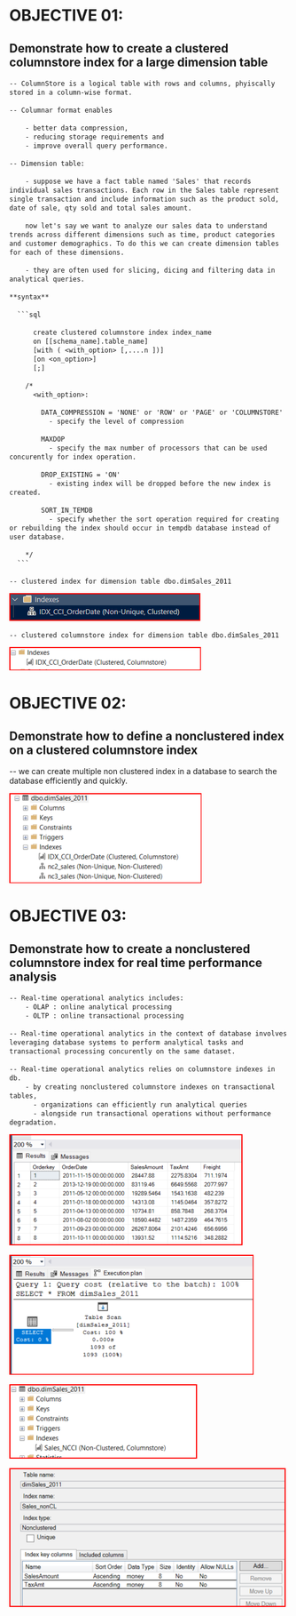 # OBJECTIVE 01:

  ## **Demonstrate how to create a clustered columnstore index for a large dimension table**


    -- ColumnStore is a logical table with rows and columns, phyiscally stored in a column-wise format.

    -- Columnar format enables 

        - better data compression, 
        - reducing storage requirements and 
        - improve overall query performance.

    -- Dimension table:

        - suppose we have a fact table named 'Sales' that records individual sales transactions. Each row in the Sales table represent single transaction and include information such as the product sold, date of sale, qty sold and total sales amount.

        now let's say we want to analyze our sales data to understand trends across different dimensions such as time, product categories and customer demographics. To do this we can create dimension tables for each of these dimensions.

        - they are often used for slicing, dicing and filtering data in analytical queries.

    **syntax**

      ```sql

          create clustered columnstore index index_name
          on [[schema_name].table_name]
          [with ( <with_option> [,....n ])]
          [on <on_option>]
          [;] 

        /*
          <with_option>:

            DATA_COMPRESSION = 'NONE' or 'ROW' or 'PAGE' or 'COLUMNSTORE'
              - specify the level of compression

            MAXDOP
              - specify the max number of processors that can be used concurently for index operation.

            DROP_EXISTING = 'ON'
              - existing index will be dropped before the new index is created.

            SORT_IN_TEMDB
              - specify whether the sort operation required for creating or rebuilding the index should occur in tempdb database instead of user database.

        */
      ```

    -- clustered index for dimension table dbo.dimSales_2011
    
![Clustered index: IDX_CCI_OrderDate](image.png)

    -- clustered columnstore index for dimension table dbo.dimSales_2011

![Clustered Columnstore index: IDX_CCI_OrderDate](image-1.png)

# OBJECTIVE 02:

  ## **Demonstrate how to define a nonclustered index on a clustered columnstore index**


  -- we can create multiple non clustered index in a database to search the database efficiently and quickly.

![non clustered indices](image-2.png)


# OBJECTIVE 03:

  ## **Demonstrate how to create a nonclustered columnstore index for real time performance analysis**

    -- Real-time operational analytics includes:
        - OLAP : online analytical processing
        - OLTP : online transactional processing
    
    -- Real-time operational analytics in the context of database involves leveraging database systems to perform analytical tasks and transactional processing concurently on the same dataset.

    -- Real-time operational analytics relies on columnstore indexes in db.
        - by creating nonclustered columnstore indexes on transactional tables,
          - organizations can efficiently run analytical queries
          - alongside run transactional operations without performance degradation.


![dimsenion table: dimSales_2011 all columns ](image-3.png)

![query selects all records from dimension table and its scan cost before indexes](image-4.png)

![nonclustered columnstore index using orderdate, taxamt and orderkey](image-5.png)

![nonclustered index using two fields SalesAmt and TaxAmt](image-6.png)
